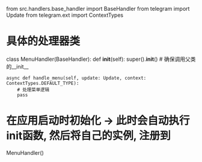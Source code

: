 from src.handlers.base_handler import BaseHandler
from telegram import Update
from telegram.ext import ContextTypes


# 具体的处理器类
class MenuHandler(BaseHandler):
    def __init__(self):
        super().__init__()  # 确保调用父类的__init__

    async def handle_menu(self, update: Update, context: ContextTypes.DEFAULT_TYPE):
        # 处理菜单逻辑
        pass
    
# 在应用启动时初始化 -> 此时会自动执行init函数, 然后将自己的实例, 注册到
MenuHandler()